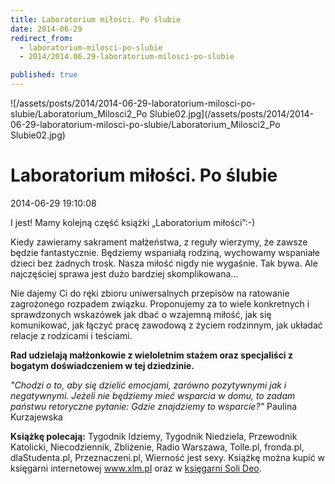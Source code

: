 ```yaml
---
title: Laboratorium miłości. Po ślubie
date: 2014-06-29
redirect_from: 
  - laboratorium-milosci-po-slubie
  - 2014/2014.06.29-laboratorium-milosci-po-slubie

published: true
---
```



![/assets/posts/2014/2014-06-29-laboratorium-milosci-po-slubie/Laboratorium_Milosci2_Po Slubie02.jpg](/assets/posts/2014/2014-06-29-laboratorium-milosci-po-slubie/Laboratorium_Milosci2_Po Slubie02.jpg)

# Laboratorium miłości. Po ślubie

<time>2014-06-29 19:10:08</time>



I jest! Mamy kolejną część książki „Laboratorium miłości”:-)


Kiedy zawieramy sakrament małżeństwa, z reguły wierzymy, że zawsze będzie fantastycznie. Będziemy wspaniałą rodziną, wychowamy wspaniałe dzieci bez żadnych trosk. Nasza miłość nigdy nie wygaśnie. Tak bywa. Ale najczęściej sprawa jest dużo bardziej skomplikowana...


<!--{{intro-break}}-->

Nie dajemy Ci do ręki zbioru uniwersalnych przepisów na ratowanie zagrożonego rozpadem związku. Proponujemy za to wiele konkretnych i sprawdzonych wskazówek jak dbać o wzajemną miłość, jak się komunikować, jak łączyć pracę zawodową z życiem rodzinnym, jak układać relacje z rodzicami i teściami.

**Rad udzielają małżonkowie z wieloletnim stażem oraz specjaliści z bogatym doświadczeniem w tej dziedzinie.**

*"Chodzi o to, aby się dzielić emocjami, zarówno pozytywnymi jak i negatywnymi. Jeżeli nie będziemy mieć wsparcia w domu, to zadam państwu retoryczne pytanie: Gdzie znajdziemy to wsparcie?"* Paulina Kurzajewska

**Książkę polecają:** Tygodnik Idziemy, Tygodnik Niedziela, Przewodnik Katolicki, Niecodziennik, Zbliżenie, Radio Warszawa, Tolle.pl, fronda.pl, dlaStudenta.pl, Przeznaczeni.pl, Wierność jest sexy.
Książkę można kupić w księgarni internetowej www.xlm.pl oraz w [księgarni Soli Deo](http://www.ksiegarnia.solideo.pl/).


<!--{{json:{"created_date":"2014-06-29 19:10:08","publish_down":"0000-00-00 00:00:00","id":"5398"}}}-->
